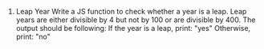 1. Leap Year
Write a JS function to check whether a year is a leap. Leap years are either divisible by 4 but not by 100 or are divisible by 400. The output should be following:
If the year is a leap, print: "yes"
Otherwise, print: "no"
